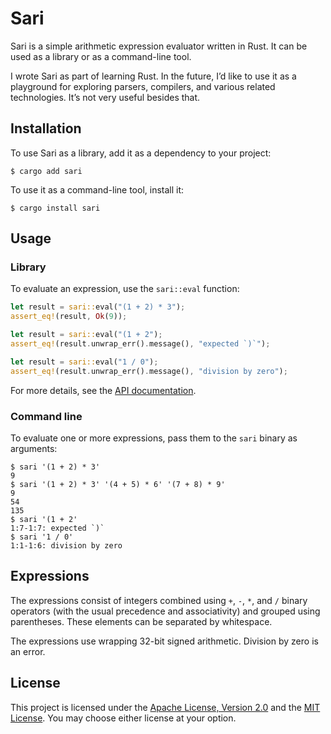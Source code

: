 # Sari

Sari is a simple arithmetic expression evaluator written in Rust. It can be used
as a library or as a command-line tool.

I wrote Sari as part of learning Rust. In the future, I’d like to use it as a
playground for exploring parsers, compilers, and various related technologies.
It’s not very useful besides that.

## Installation

To use Sari as a library, add it as a dependency to your project:

```console
$ cargo add sari
```

To use it as a command-line tool, install it:

```console
$ cargo install sari
```

## Usage

### Library

To evaluate an expression, use the `sari::eval` function:

```rust
let result = sari::eval("(1 + 2) * 3");
assert_eq!(result, Ok(9));

let result = sari::eval("(1 + 2");
assert_eq!(result.unwrap_err().message(), "expected `)`");

let result = sari::eval("1 / 0");
assert_eq!(result.unwrap_err().message(), "division by zero");
```

For more details, see the [API documentation][sari-docs].

### Command line

To evaluate one or more expressions, pass them to the `sari` binary as
arguments:

```console
$ sari '(1 + 2) * 3'
9
$ sari '(1 + 2) * 3' '(4 + 5) * 6' '(7 + 8) * 9'
9
54
135
$ sari '(1 + 2'
1:7-1:7: expected `)`
$ sari '1 / 0'
1:1-1:6: division by zero
```

## Expressions

The expressions consist of integers combined using `+`, `-`, `*`, and `/` binary
operators (with the usual precedence and associativity) and grouped using
parentheses. These elements can be separated by whitespace.

The expressions use wrapping 32-bit signed arithmetic. Division by zero is an
error.

## License

This project is licensed under the [Apache License, Version 2.0](LICENSE-APACHE)
and the [MIT License](LICENSE-MIT). You may choose either license at your
option.

[sari-docs]: https://docs.rs/sari/latest/sari/
